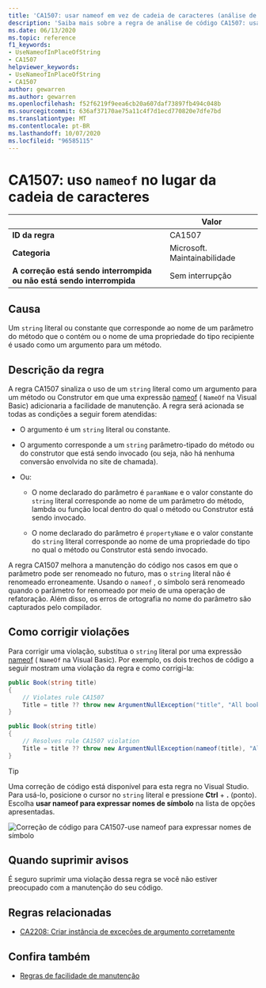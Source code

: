 ```yaml
---
title: 'CA1507: usar nameof em vez de cadeia de caracteres (análise de código)'
description: 'Saiba mais sobre a regra de análise de código CA1507: usar nameof em vez de cadeia de caracteres'
ms.date: 06/13/2020
ms.topic: reference
f1_keywords:
- UseNameofInPlaceOfString
- CA1507
helpviewer_keywords:
- UseNameofInPlaceOfString
- CA1507
author: gewarren
ms.author: gewarren
ms.openlocfilehash: f52f6219f9eea6cb20a607daf73897fb494c048b
ms.sourcegitcommit: 636af37170ae75a11c4f7d1ecd770820e7dfe7bd
ms.translationtype: MT
ms.contentlocale: pt-BR
ms.lasthandoff: 10/07/2020
ms.locfileid: "96585115"
---
```

# <a name="ca1507-use-nameof-in-place-of-string"></a>CA1507: uso `nameof` no lugar da cadeia de caracteres

| | Valor |
|-|-|
| **ID da regra** |CA1507|
| **Categoria** |Microsoft. Maintainabilidade|
| **A correção está sendo interrompida ou não está sendo interrompida** |Sem interrupção|

## <a name="cause"></a>Causa

Um `string` literal ou constante que corresponde ao nome de um parâmetro do método que o contém ou o nome de uma propriedade do tipo recipiente é usado como um argumento para um método.

## <a name="rule-description"></a>Descrição da regra

A regra CA1507 sinaliza o uso de um `string` literal como um argumento para um método ou Construtor em que uma expressão [nameof](../../../csharp/language-reference/operators/nameof.md) ( `NameOf` na Visual Basic) adicionaria a facilidade de manutenção. A regra será acionada se todas as condições a seguir forem atendidas:

- O argumento é um `string` literal ou constante.

- O argumento corresponde a um `string` parâmetro-tipado do método ou do construtor que está sendo invocado (ou seja, não há nenhuma conversão envolvida no site de chamada).

- Ou:
  - O nome declarado do parâmetro é `paramName` e o valor constante do `string` literal corresponde ao nome de um parâmetro do método, lambda ou função local dentro do qual o método ou Construtor está sendo invocado.

  - O nome declarado do parâmetro é `propertyName` e o valor constante do `string` literal corresponde ao nome de uma propriedade do tipo no qual o método ou Construtor está sendo invocado.

A regra CA1507 melhora a manutenção do código nos casos em que o parâmetro pode ser renomeado no futuro, mas o `string` literal não é renomeado erroneamente. Usando o `nameof` , o símbolo será renomeado quando o parâmetro for renomeado por meio de uma operação de refatoração. Além disso, os erros de ortografia no nome do parâmetro são capturados pelo compilador.

## <a name="how-to-fix-violations"></a>Como corrigir violações

Para corrigir uma violação, substitua o `string` literal por uma expressão [nameof](../../../csharp/language-reference/operators/nameof.md) ( `NameOf` na Visual Basic). Por exemplo, os dois trechos de código a seguir mostram uma violação da regra e como corrigi-la:

```csharp
public Book(string title)
{
    // Violates rule CA1507
    Title = title ?? throw new ArgumentNullException("title", "All books must have a title.");
}
```

```csharp
public Book(string title)
{
    // Resolves rule CA1507 violation
    Title = title ?? throw new ArgumentNullException(nameof(title), "All books must have a title.");
}
```

> [!TIP]
> Uma correção de código está disponível para esta regra no Visual Studio. Para usá-lo, posicione o cursor no `string` literal e pressione **Ctrl** + **.** (ponto). Escolha **usar nameof para expressar nomes de símbolo** na lista de opções apresentadas.
>
> ![Correção de código para CA1507-use nameof para expressar nomes de símbolo](media/ca1507-code-fix.PNG)

## <a name="when-to-suppress-warnings"></a>Quando suprimir avisos

É seguro suprimir uma violação dessa regra se você não estiver preocupado com a manutenção do seu código.

## <a name="related-rules"></a>Regras relacionadas

- [CA2208: Criar instância de exceções de argumento corretamente](ca2208.md)

## <a name="see-also"></a>Confira também

- [Regras de facilidade de manutenção](maintainability-warnings.md)
